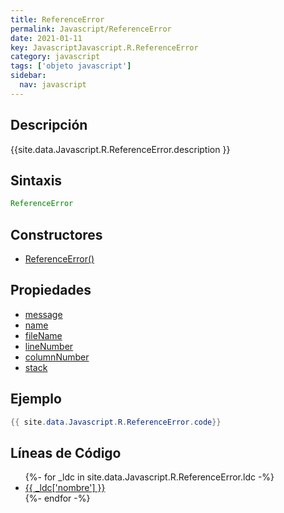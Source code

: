 ```yaml
---
title: ReferenceError
permalink: Javascript/ReferenceError
date: 2021-01-11
key: JavascriptJavascript.R.ReferenceError
category: javascript
tags: ['objeto javascript']
sidebar: 
  nav: javascript
---
```


## Descripción
{{site.data.Javascript.R.ReferenceError.description }}

## Sintaxis
~~~javascript
ReferenceError
~~~

## Constructores
* [ReferenceError()](/Javascript/ReferenceError/ReferenceError/)

## Propiedades
* [message](/Javascript/ReferenceError/message)
* [name](/Javascript/ReferenceError/name)
* [fileName](/Javascript/ReferenceError/fileName)
* [lineNumber](/Javascript/ReferenceError/lineNumber)
* [columnNumber](/Javascript/ReferenceError/columnNumber)
* [stack](/Javascript/ReferenceError/stack)

## Ejemplo
~~~java
{{ site.data.Javascript.R.ReferenceError.code}}
~~~

## Líneas de Código
<ul>
{%- for _ldc in site.data.Javascript.R.ReferenceError.ldc -%}
   <li>
       <a href="{{_ldc['url'] }}">{{ _ldc['nombre'] }}</a>
   </li>
{%- endfor -%}
</ul>
